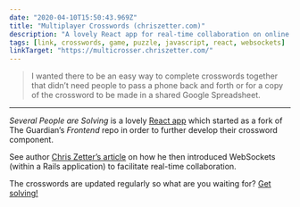 ```yaml
---
date: "2020-04-10T15:50:43.969Z"
title: "Multiplayer Crosswords (chriszetter.com)"
description: "A lovely React app for real-time collaboration on online crossword puzzles"
tags: [link, crosswords, game, puzzle, javascript, react, websockets]
linkTarget: "https://multicrosser.chriszetter.com/"
---
```

> I wanted there to be an easy way to complete crosswords together that didn’t need people to pass a phone back and forth or for a copy of the crossword to be made in a shared Google Spreadsheet.
---

_Several People are Solving_ is a lovely [React app](https://github.com/zetter/react-crossword) which started as a fork of The Guardian’s _Frontend_ repo in order to further develop their crossword component.

See author [Chris Zetter’s article](https://chriszetter.com/blog/2018/12/02/multiplayer-crosswords/) on how he then introduced WebSockets (within a Rails application) to facilitate real-time collaboration.

The crosswords are updated regularly so what are you waiting for? [Get solving!](https://multicrosser.chriszetter.com/)

